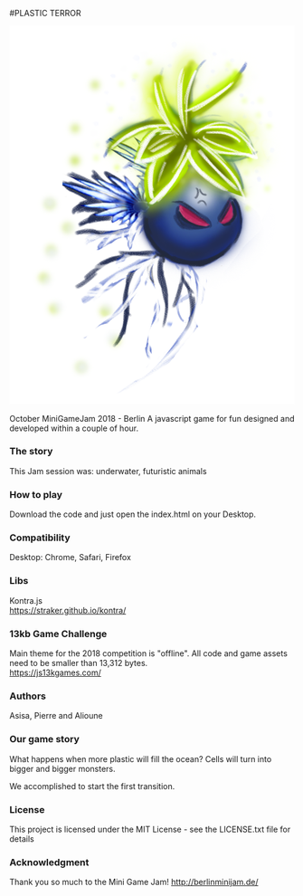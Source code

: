#PLASTIC TERROR

![plastic terror](art/assets/hero_evo2_big_f0.png)

October MiniGameJam 2018 - Berlin
A javascript game for fun designed and developed within a couple of hour.

### The story
This Jam session was: underwater, futuristic animals

### How to play
Download the code and just open the index.html on your Desktop.  

### Compatibility
Desktop: Chrome, Safari, Firefox

### Libs
Kontra.js  
https://straker.github.io/kontra/

### 13kb Game Challenge
Main theme for the 2018 competition is "offline".
All code and game assets need to be smaller than 13,312 bytes.  
https://js13kgames.com/

### Authors
Asisa, Pierre and Alioune  

### Our game story
What happens when more plastic will fill the ocean?
Cells will turn into bigger and bigger monsters.

We accomplished to start the first transition.

### License
This project is licensed under the MIT License - see the LICENSE.txt file for details

### Acknowledgment

Thank you so much to the Mini Game Jam!
http://berlinminijam.de/
